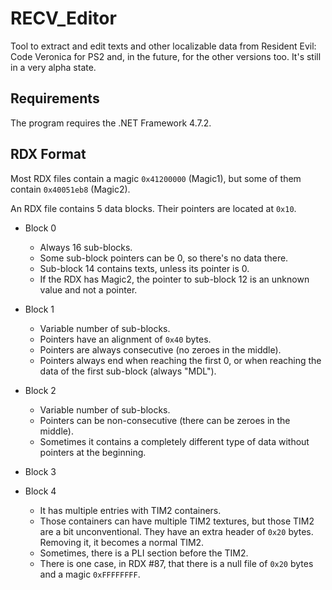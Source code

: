 # RECV_Editor
Tool to extract and edit texts and other localizable data from Resident Evil: Code Veronica for PS2 and, in the future, for the other versions too. It's still in a very alpha state.

## Requirements
The program requires the .NET Framework 4.7.2.

## RDX Format

Most RDX files contain a magic `0x41200000` (Magic1), but some of them contain `0x40051eb8` (Magic2).

An RDX file contains 5 data blocks. Their pointers are located at `0x10`.

* Block 0
    * Always 16 sub-blocks.
    * Some sub-block pointers can be 0, so there's no data there.
    * Sub-block 14 contains texts, unless its pointer is 0.
    * If the RDX has Magic2, the pointer to sub-block 12 is an unknown value and not a pointer.

* Block 1
    * Variable number of sub-blocks.
    * Pointers have an alignment of `0x40` bytes.
    * Pointers are always consecutive (no zeroes in the middle).
    * Pointers always end when reaching the first 0, or when reaching the data of the first sub-block (always "MDL").

* Block 2
    * Variable number of sub-blocks.
    * Pointers can be non-consecutive (there can be zeroes in the middle).
    * Sometimes it contains a completely different type of data without pointers at the beginning.

* Block 3

* Block 4
    * It has multiple entries with TIM2 containers.
    * Those containers can have multiple TIM2 textures, but those TIM2 are a bit unconventional. They have an extra header of `0x20` bytes. Removing it, it becomes a normal TIM2.
    * Sometimes, there is a PLI section before the TIM2.
    * There is one case, in RDX #87, that there is a null file of `0x20` bytes and a magic `0xFFFFFFFF`.
